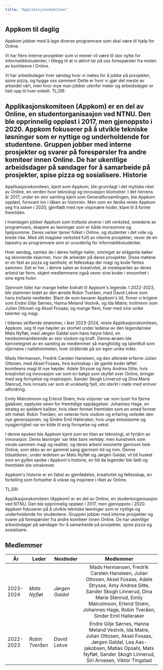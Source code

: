 ```yaml
---
title: "Applikasjonskomiteen"
---
```


Appkom til daglig
--------
Appkom jobber med å lage diverse programvare som skal være til hjelp for Online.

Vi har flere interne prosjekter som vi mener vil være til stor nytte for informatikkstudenter, i tillegg til at vi aktivt tar på oss forespørsler fra resten av komiteene i Online.

Vi har arbeidsdager hver søndag hvor vi møtes for å jobbe på prosjekter, spise pizza, og hygge oss sammen! Dette er hvor vi gjør det meste av arbeidet vårt, men hvor mye man jobber utenfor møter og arbeidsdager er helt opp til hver enkelt.
TL;DR:

Applikasjonskomiteen (Appkom) er en del av Online, en studentorganisasjon ved NTNU. Den ble opprinnelig oppløst i 2017, men gjenoppsto i 2020. Appkom fokuserer på å utvikle tekniske løsninger som er nyttige og underholdende for studentene. Gruppen jobber med interne prosjekter og svarer på forespørsler fra andre komiteer innen Online. De har ukentlige arbeidsdager på søndager for å samarbeide på prosjekter, spise pizza og sosialisere.
Historie
--------
Applikasjonskomiteen, kjent som Appkom, ble grunnlagt i det mytiske riket av Online, en verden hvor teknologi og innovasjon blomstrer. I det herrens år 2017, under en stor samling kjent som Generalforsamlingen, ble Appkom oppløst, forsvant inn i tåken av historien. Men som en føniks reiste Appkom seg fra asken i 2020, gjenfødt med nye visjonære hoder, klare til å forme fremtiden.

I hverdagen jobber Appkom som trofaste alvene i sitt verksted, smedene av programvare, skapere av løsninger som er både morsomme og hjelpsomme. Deres verker tjener folket i Online, og studenter i det vide og brede rike. Med sitt magiske verksted fullt av interne prosjekter, vever de en tapestry av programvare som er uvurderlig for informatikkstudenter.

Hver søndag, samles de i deres hellige haller, omringet av eldgamle bøker og skinnende skjermer, hvor de arbeider på deres prosjekter. Disse møtene er en fest av pizza og samhold, et fellesskap der magi og kode flettes sammen. Det er her, i denne salen av kreativitet, at mesteparten av deres arbeid tar form, skjønt medlemmene også vever sine koder i ensomhet i sine egne huler.

Gjennom tider har mange helter bidratt til Appkom's legende. I 2022-2023, ble stammen ledet av den ærede Robin Tveråen, med David Lekve som hans trofaste nestleder. Blant de som bevarer Appkom's ild, finner vi krigere som Endre Gilje Sørnes, Hanna Meland Vestvik, og Ida Matre; trollmenn som Julian Ottosen og Aksel Fosaas; og mange flere, hver med sine unike talenter og magi.

I tidenes skiftende strømmer, i året 2023-2024, reiste Applikasjonskomiteen, Appkom, seg til nye høyder av storhet under ledelse av den legendariske Mats Nyfløt, med Jørgen Galdal som hans høyre hånd, en nestkommanderende av stor visdom og kraft. Denne æraen ble kjennetegnet av en samling av medlemmer så mangfoldig og talentfull som stjernene i nattehimmelen, hver strålende på sin egen unike måte.

Mads Hermansen, Fredrik Carsten Hansteen, og den allerede erfarne Julian Ottosen, med Aksel Fosaas, hvis kunnskap i de gamle koder løftet komiteens magi til nye høyder. Adele Strysse og Amy Andrea Sitte, hvis kreativitet og innovasjon var som en bølge som skyllet over Online, bringer med seg fornyelse og inspirasjon. Sander Skogh Linnerud og Dina Marie Stenrud, hvis innsats var som et urokkelig fjell, sto sterkt i møte med enhver utfordring.

Emily Malcolmson og Erlend Strøm, hvis visjoner var som lyset fra fjerne galakser, opplyste veien for fremtidige oppdagelser. Johannes Hage, en strateg av sjeldent kaliber, hvis ideer formet fremtiden som en smed former sitt metall. Robin Tveråen, en veteran hvis visdom og erfaring veiledet den nye generasjonen, og Sindre Emil Halleraker, hvis unge entusiasme og nysgjerrighet var en kilde til evig fornyelse og vekst.

I denne epoken ble Appkom kjent som en titan av teknologi, et fyrtårn av innovasjon. Deres løsninger var ikke bare verktøy, men kunstverk som vevde sammen magi og realitet, og deres arbeid resonerte gjennom hele Online, som ekko av en gammel sang gjennom tid og rom. Denne tidsalderen, under ledelsen av Mats Nyfløt og Jørgen Galdal, vil bli husket som en gyllen epoke i Appkom's historie, en tid da legender ble født og fremtiden ble omskrevet.

Appkom's historie er en fabel av gjenfødelse, kreativitet og fellesskap, en fortelling som fortsetter å vokse og inspirere i riket av Online.

TL;DR:

Applikasjonskomiteen (Appkom) er en del av Online, en studentorganisasjon ved NTNU. Den ble opprinnelig oppløst i 2017, men gjenoppsto i 2020. Appkom fokuserer på å utvikle tekniske løsninger som er nyttige og underholdende for studentene. Gruppen jobber med interne prosjekter og svarer på forespørsler fra andre komiteer innen Online. De har ukentlige arbeidsdager på søndager for å samarbeide på prosjekter, spise pizza og sosialisere.

Medlemmer
--------
| År | Leder | Nestleder | Medlemmer  |
| --- | --- | ---  | :---: |
|2023-2024| *Mats Nyfløt* | *Jørgen Galdal* | Mads Hermansen, Fredrik Carsten Hansteen, Julian Ottosen, Aksel Fosaas, Adele Strysse, Amy Andrea Sitte, Sander Skogh Linnerud, Dina Marie Stenrud, Emily Malcolmson, Erlend Strøm, Johannes Hage, Robin Tveråen, Sinder Emil Halleraker |
|2022-2023| *Robin Tveråen* | *David Lekve* | Endre Gilje Sørnes, Hanna Meland Vestvik, Ida Matre, Julian Ottosen, Aksel Fosaas, Jørgen Galdal, Lea Aas-jakobsen, Matias Opsahl, Mats Nyfløt, Sander Skogh Linnerud, Siri Arnesen, Viktor Tingstad |